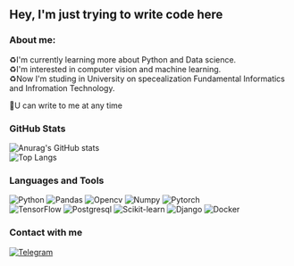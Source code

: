 ## Hey, I'm just trying to write code here

### About me: 
♻️I'm currently learning more about Python and Data science. <br>
♻️I'm interested in computer vision and machine learning. <br>
♻️Now I'm studing in University on specealization Fundamental Informatics and Infromation Technology. <br>

💭U can write to me at any time

### GitHub Stats
![Anurag's GitHub stats](https://github-readme-stats.vercel.app/api?username=1mmo&show_icons=true&hide=contribs,prs&cache_seconds=86400&theme=moltack)<br>
![Top Langs](https://github-readme-stats.vercel.app/api/top-langs/?username=1mmo&layout=compact&show_icons=true&hide=contribs,prs&cache_seconds=86400&theme=moltack)

### Languages and Tools
![Python](https://img.shields.io/badge/Python-090909?style=for-the-badge&logo=python)
![Pandas](https://img.shields.io/badge/Pandas-090909?style=for-the-badge&logo=pandas)
![Opencv](https://img.shields.io/badge/Opencv-090909?style=for-the-badge&logo=opencv)
![Numpy](https://img.shields.io/badge/Numpy-090909?style=for-the-badge&logo=Numpy)
![Pytorch](https://img.shields.io/badge/Pytorch-090909?style=for-the-badge&logo=pytorch)
<br>
![TensorFlow](https://img.shields.io/badge/TensorFlow-090909?style=for-the-badge&logo=tensorflow)
![Postgresql](https://img.shields.io/badge/Postgresql-090909?style=for-the-badge&logo=postgresql)
![Scikit-learn](https://img.shields.io/badge/Scikitlearn-090909?style=for-the-badge&logo=scikit-learn)
![Django](https://img.shields.io/badge/Django-090909?style=for-the-badge&logo=django&logoColor=brightgreen)
![Docker](https://img.shields.io/badge/Docker-090909?style=for-the-badge&logo=docker)

### Contact with me

[![Telegram](https://img.shields.io/badge/Telegram-090909?style=for-the-badge&logo=telegram)](https://t.me/yuuunost)
